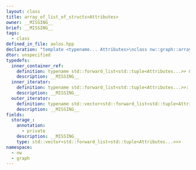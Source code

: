 ```yaml
---
layout: class
title: array_of_list_of_structs<Attributes>
owner: __MISSING__
brief: __MISSING__
tags:
  - class
defined_in_file: aolos.hpp
declaration: "template <typename... Attributes>\nclass nw::graph::array_of_list_of_structs;"
dtor: unspecified
typedefs:
  inner_container_ref:
    definition: typename std::forward_list<std::tuple<Attributes...>> &
    description: __MISSING__
  inner_iterator:
    definition: typename std::forward_list<std::tuple<Attributes...>>::iterator
    description: __MISSING__
  outer_iterator:
    definition: typename std::vector<std::forward_list<std::tuple<Attributes...>>>::iterator
    description: __MISSING__
fields:
  storage_:
    annotation:
      - private
    description: __MISSING__
    type: std::vector<std::forward_list<std::tuple<Attributes...>>>
namespace:
  - nw
  - graph
---
```


```{index}  array_of_list_of_structs<Attributes>
```

